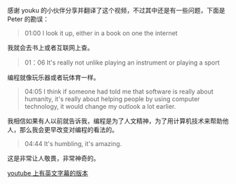 感谢 youku 的小伙伴分享并翻译了这个视频，不过其中还是有一些问题，下面是 Peter 的勘误：

> 01:00 I look it up, either in a book on one the internet

我就会去书上或者互联网上查。

> 01：06 It's really not unlike playing an instrument or playing a sport

编程就像玩乐器或者玩体育一样。

> 04:05 I think if someone had told me that software is really about humanity, it's really about helping people by using computer technology, it would change my outlook a lot earlier.

我相信如果有人以前就告诉我，编程是为了人文精神，为了用计算机技术来帮助他人，那么我会更早改变对编程的看法的。


> 04:44 It's humbling, it's amazing.

这是非常让人敬畏，非常神奇的。


[youtube 上有英文字幕的版本](https://www.youtube.com/watch?v=nKIu9yen5nc)


